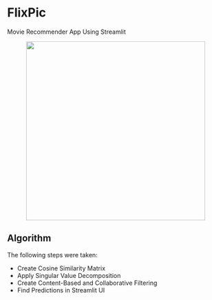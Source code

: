 # FlixPic
Movie Recommender App Using Streamlit

<p align="center">
  <img style="width:26rem; height:auto" src="https://i.ibb.co/K0GJV8g/img1.png"/>
</p>

<h2>Algorithm</h2>

<p>The following steps were taken:</p>
<ul>
  <li>Create Cosine Similarity Matrix</li>
  <li>Apply Singular Value Decomposition</li>
  <li>Create Content-Based and Collaborative Filtering</li>
  <li>Find Predictions in Streamlit UI</li>
</ul>

<p align="center">
  <img style="width:26rem; height:auto" src="https://i.ibb.co/HhyzJhy/img2.png/>
</p>
